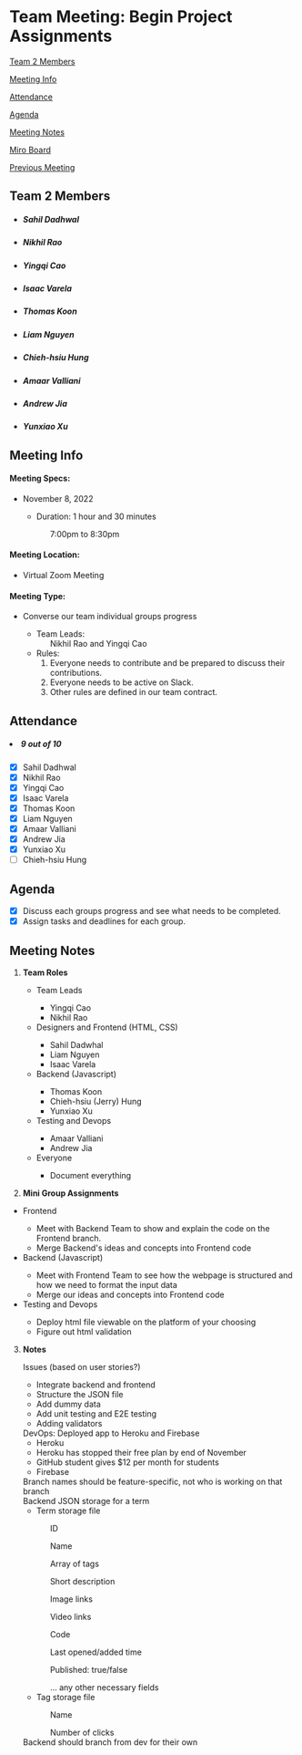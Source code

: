 # Team Meeting: Begin Project Assignments

[Team 2 Members](#team-2-members)

[Meeting Info](#meeting-info)

[Attendance](#attendance)

[Agenda](#agenda)

[Meeting Notes](#meeting-notes)

[Miro Board](https://miro.com/app/board/uXjVPJnCzps=/?share_link_id=992842944391)

[Previous Meeting](https://github.com/cse110-fa22-group2/team2-fa22-cse110/blob/main/admin/meetings/110122-begin_project_assignments.md)

## **Team 2 Members**
<ul>

##### <li> *Sahil Dadhwal* </li>
##### <li> *Nikhil Rao* </li>
##### <li> *Yingqi Cao* </li>
##### <li> *Isaac Varela* </li>
##### <li> *Thomas Koon* </li>
##### <li> *Liam Nguyen* </li>
##### <li> *Chieh-hsiu Hung* </li>
##### <li> *Amaar Valliani* </li>
##### <li> *Andrew Jia* </li>
##### <li> *Yunxiao Xu* </li> 
  
</ul>

## **Meeting Info**
#### Meeting Specs: 
<ul>
  <li>November 8, 2022</li>
  <ul>
    <li>Duration: 1 hour and 30 minutes</li>
        <ol>7:00pm to 8:30pm<ol>
  </ul>
</ul>

#### Meeting Location: 
<ul>
  <li>Virtual Zoom Meeting </li>
</ul>

#### Meeting Type: 
<ul>
  <li>Converse our team individual groups progress</li>
    <ul>
      <li>
      Team Leads: 
        <ol>
            Nikhil Rao and Yingqi Cao
        </ol>
      </li>
      <li>
      Rules: 
        <ol>
            <li>
                Everyone needs to contribute and be prepared to discuss their contributions.
            </li>
            <li>
                Everyone needs to be active on Slack.
            </li>
            <li>
                Other rules are defined in our team contract.
            </li>
        </ol>
      </li>
    </ul>
</ul>	

## **Attendance**
##### <li> *9 out of 10* </li>
- [x] Sahil Dadhwal
- [x] Nikhil Rao
- [x] Yingqi Cao
- [x] Isaac Varela
- [x] Thomas Koon
- [x] Liam Nguyen
- [x] Amaar Valliani
- [x] Andrew Jia
- [x] Yunxiao Xu
- [ ] Chieh-hsiu Hung 

## **Agenda**
- [x] Discuss each groups progress and see what needs to be completed.
- [x] Assign tasks and deadlines for each group.
    
## **Meeting Notes**
1) **Team Roles**
    <ul>
        <li>Team Leads</li>
            <ul>
                <li>Yingqi Cao</li>
                <li>Nikhil Rao</li>    
            </ul>
        <li>Designers and Frontend (HTML, CSS)</li>
            <ul>
                <li>Sahil Dadwhal</li>
                <li>Liam Nguyen</li>
                <li>Isaac Varela</li>
            </ul>
        <li>Backend (Javascript)</li>
            <ul>
                <li>Thomas Koon</li>
                <li>Chieh-hsiu (Jerry) Hung</li>
                <li>Yunxiao Xu</li>
            </ul>
        <li>Testing and Devops</li>
            <ul>
                <li>Amaar Valliani</li>
                <li>Andrew Jia</li>
            </ul>
      <li>Everyone</li>
            <ul>
                <li>Document everything</li>
            </ul>
    </ul>

2) **Mini Group Assignments**
 <ul>
       <li>Frontend</li>
            <ul>
                <li>Meet with Backend Team to show and explain the code on the Frontend branch. </li>
                <li>Merge Backend's ideas and concepts into Frontend code</li>
            </ul>
       <li>Backend (Javascript)</li>
            <ul>
                <li>Meet with Frontend Team to see how the webpage is structured and how we need to format the input data</li>
                <li>Merge our ideas and concepts into Frontend code</li>
            </ul>
       <li>Testing and Devops</li>
            <ul>
                <li>Deploy html file viewable on the platform of your choosing</li>
                <li>Figure out html validation</li>
           </ul>
   </ul>

3) **Notes**
    
    Issues (based on user stories?)
   <ul>
        <li>Integrate backend and frontend</li>
        <li>Structure the JSON file</li>
        <li>Add dummy data</li>
        <li>Add unit testing and E2E testing</li>
        <li>Adding validators</li>
    </ul>
    DevOps: Deployed app to Heroku and Firebase
    <ul>
        <li>Heroku</li>
        <li>Heroku has stopped their free plan by end of November</li>
        <li>GitHub student gives $12 per month for students</li>
        <li>Firebase</li>
    </ul>
    Branch names should be feature-specific, not who is working on that branch
    <br>    
    Backend JSON storage for a term
    <ul>
        <li>Term storage file</li>
        <ol>ID</ol>
        <ol>Name</ol>
        <ol>Array of tags</ol>
        <ol>Short description</ol>
        <ol>Image links</ol>
        <ol>Video links</ol>
        <ol>Code</ol>
        <ol>Last opened/added time</ol>
        <ol>Published: true/false</ol>
        <ol>... any other necessary fields</ol>
        <li>Tag storage file</li>
        <ol>Name</ol>
        <ol>Number of clicks</ol>
    </ul>
    Backend should branch from dev for their own
